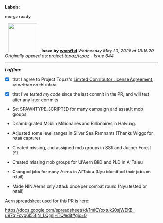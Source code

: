 **Labels:**

merge ready



<a href="https://github.com/wrenffxi"><img src="https://avatars1.githubusercontent.com/u/21246949?v=4" width="96" height="96" hspace="10"></img></a> **Issue by [wrenffxi](https://github.com/wrenffxi)**
_Wednesday May 20, 2020 at 18:16:29_
_Originally opened as: project-topaz/topaz - Issue 644_

----

<!-- place 'x' mark between square [] brackets to affirm: -->
**_I affirm:_**
- [x] that I agree to Project Topaz's [Limited Contributor License Agreement](http://project-topaz.com/blob/release/CONTRIBUTOR_AGREEMENT.md), as written on this date
- [x] that I've _tested my code_ since the last commit in the PR, and will test after any later commits

* Set SPAWNTYPE_SCRIPTED for many campaign and assault mob groups.
* Disambiguated Moblin Millionaires and Billionaires in Halvung.
* Adjusted some level ranges in Silver Sea Remnants (Thanks Wiggo for retail capture)
* Created missing, and assigned mob groups in SSR and Jugner Forest [S].
* Created missing mob groups for Ul'Aern BRD and PLD in Al'Taieu
* Changed jobs for many Aerns in Al'Taieu (Nyu identified their jobs on retail)
* Made NIN Aerns only attack once per combat round (Nyu tested on retail)

Aern spreadsheet used for this PR is here:
https://docs.google.com/spreadsheets/d/1miQYoxtuk20sjWEKB-u97q1Fcvg6l55fjN_LQgnjHTQ/edit#gid=0
